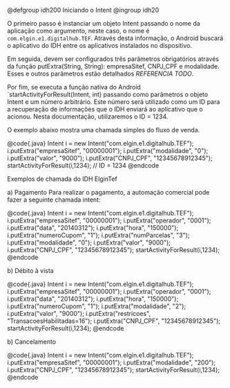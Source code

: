 @defgroup idh200 Iniciando o Intent
@ingroup idh20

O primeiro passo é instanciar um objeto Intent passando o nome da aplicação como argumento, neste caso, o nome é `com.elgin.e1.digitalhub.TEF`. Através desta informação, o Android buscará o aplicativo do IDH entre os aplicativos instalados no dispositivo. 

Em seguida, devem ser configurados três parâmetros obrigatórios através da função putExtra(String, String):
empresaSitef, CNPJ_CPF e modalidade. Esses e outros parâmetros estão detalhados *REFERENCIA TODO*.

Por fim, se executa a função nativa do Android `startActivityForResult(Intent, int) passando como parâmetros o objeto Intent e um número arbitrário. Este número será utilizado como um ID para a recuperação de informações que o IDH enviará ao aplicativo que o acionou. Nesta documentação, utilizaremos o ID = 1234.

O exemplo abaixo mostra uma chamada simples do fluxo de venda.

@code{.java}
    Intent i = new Intent("com.elgin.e1.digitalhub.TEF");
    i.putExtra("empresaSitef", "00000001");
    i.putExtra("modalidade", "0");
    i.putExtra("valor", "9000");
    i.putExtra("CNPJ_CPF", "12345678912345");
    startActivityForResult(i,1234); // ID = 1234
@endcode

Exemplos de chamada do IDH ElginTef

a) Pagamento
Para realizar o pagamento, a automação comercial pode fazer a seguinte chamada intent:

@code{.java}
    Intent i = new Intent("com.elgin.e1.digitalhub.TEF");
    i.putExtra("empresaSitef", "00000001");
    i.putExtra("operador", "0001");
    i.putExtra("data", "20140312");
    i.putExtra("hora", "150000");
    i.putExtra("numeroCupom", "1");
    i.putExtra("numParcelas", "3");
    i.putExtra("modalidade", "0");
    i.putExtra("valor", "9000");
    i.putExtra("CNPJ_CPF", "12345678912345");
    startActivityForResult(i,1234);
@endcode

b) Débito à vista

@code{.java}
    Intent i = new Intent("com.elgin.e1.digitalhub.TEF");
    i.putExtra("empresaSitef", "00000001");
    i.putExtra("operador", "0001");
    i.putExtra("data", "20140312");
    i.putExtra("hora", "150000");
    i.putExtra("numeroCupom", "1");
    i.putExtra("modalidade", "2");
    i.putExtra("valor", "9000");
    i.putExtra("restricoes", "TransacoesHabilitadas=16");
    i.putExtra("CNPJ_CPF", "12345678912345");
    startActivityForResult(i,1234);
@endcode

b) Cancelamento

@code{.java}
    Intent i = new Intent("com.elgin.e1.digitalhub.TEF");
    i.putExtra("empresaSitef", "00000001");
    i.putExtra("modalidade", "200");
    i.putExtra("CNPJ_CPF", "12345678912345");
    startActivityForResult(i,1234);
@endcode